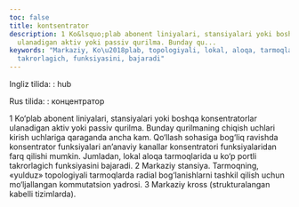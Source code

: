 ```yaml
---
toc: false
title: kontsentrator
description: 1 Ko&lsquo;plab abonent liniyalari, stansiyalari yoki boshqa konsentratorlar
  ulanadigan aktiv yoki passiv qurilma. Bunday qu...
keywords: "Markaziy, Ko\u2018plab, topologiyali, lokal, aloqa, tarmoqlarida, portli,
  takrorlagich, funksiyasini, bajaradi"
---
```


Ingliz tilida:
:   hub

Rus tilida:
:   концентратор

1 Ko‘plab abonent liniyalari, stansiyalari yoki boshqa konsentratorlar ulanadigan aktiv yoki passiv qurilma. Bunday qurilmaning chiqish uchlari kirish uchlariga qaraganda ancha kam. Qo‘llash sohasiga bog‘liq ravishda konsentrator funksiyalari an’anaviy kanallar konsentratori funksiyalaridan farq qilishi mumkin. Jumladan, lokal aloqa tarmoqlarida u ko‘p portli takrorlagich funksiyasini bajaradi.
 2 Markaziy stansiya. Tarmoqning, «yulduz» topologiyali tarmoqlarda radial bog‘lanishlarni tashkil qilish uchun mo‘ljallangan kommutatsion yadrosi.
 3 Markaziy kross (strukturalangan kabelli tizimlarda).